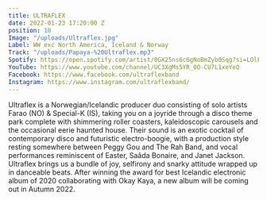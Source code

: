 ```yaml
---
title: ULTRAFLEX
date: 2022-01-23 17:20:00 Z
position: 10
Image: "/uploads/Ultraflex.jpg"
Label: WW exc North America, Iceland & Norway
Track: "/uploads/Papaya-%20Ultraflex.mp3"
Spotify: https://open.spotify.com/artist/0GX25ns6c6gNoBmZyb0Sqg?si=LOlFbNoJRqaGurvlSU5EBw
YouTube: https://www.youtube.com/channel/UC3XgMs5YR_0O-CU7L1xeYeQ
Facebook: https://www.facebook.com/ultraflexband
Instagram: https://www.instagram.com/ultraflexband/
---
```


Ultraflex is a Norwegian/Icelandic producer duo consisting of solo artists Farao (NO) & Special-K (IS), taking you on a joyride through a disco theme park complete with shimmering roller coasters, kaleidoscopic carousels and the occasional eerie haunted house. Their sound is an exotic cocktail of contemporary disco and futuristic electro-boogie, with a production style resting somewhere between Peggy Gou and The Rah Band, and vocal performances reminiscent of Easter, Saâda Bonaire, and Janet Jackson. Ultraflex brings us a bundle of joy, selfirony and snarky attitude wrapped up in danceable beats. After winning the award for best Icelandic electronic album of 2020 collaborating with Okay Kaya, a new album will be coming out in Autumn 2022.